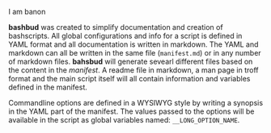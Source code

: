 I am banon

**bashbud** was created to simplify documentation and creation of bashscripts. All global configurations and info for a script is defined in YAML format and all documentation is written in markdown. The YAML and markdown can all be written in the same file (`manifest.md`) or in any number of markdown files. **bahsbud** will generate sevearl different files based on the content in the *manifest*. A readme file in markdown, a man page in troff format and the main script itself will all contain information and variables defined in the manifest.  

Commandline options are defined in a WYSIWYG style by writing a synopsis in the YAML part of the manifest. The values passed to the options will be available in the script as global variables named: `__LONG_OPTION_NAME`.
